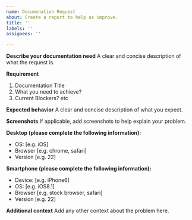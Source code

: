 ```yaml
---
name: Documenation Request
about: Create a report to help us improve.
title: ''
labels: ''
assignees: ''

---
```


**Describe your documentation need**
A clear and concise description of what the request is.

**Requirement**

1. Documentation Title
2. What you need to achieve?
3. Current Blockers? etc

**Expected behavior**
A clear and concise description of what you expect.

**Screenshots**
If applicable, add screenshots to help explain your problem.

**Desktop (please complete the following information):**
 - OS: [e.g. iOS]
 - Browser [e.g. chrome, safari]
 - Version [e.g. 22]

**Smartphone (please complete the following information):**
 - Device: [e.g. iPhone6]
 - OS: [e.g. iOS8.1]
 - Browser [e.g. stock browser, safari]
 - Version [e.g. 22]

**Additional context**
Add any other context about the problem here.
